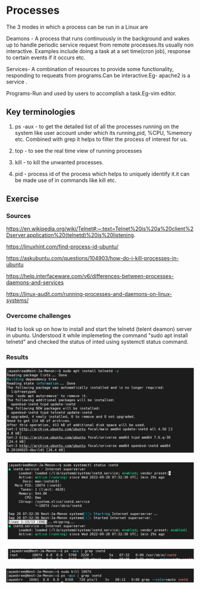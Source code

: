 #  Processes

The 3 modes in which a process can be run in a Linux are

Deamons - A process that runs continuously in the background and wakes up to handle periodic service request from remote processes.Its usually non interactive. Examples include doing a  task at a set time(cron job), response to certain events if it occurs etc.

Services- A combination of resources to provide some functionality, responding to requeats from programs.Can be interactive.Eg- apache2 is a service .

Programs-Run and used by users to accomplish a task.Eg-vim editor. 

## Key terminologies

  1. ps -aux -  to get the detailed list of all the processes running on the system like  user account under which its running,pid, %CPU, %memory etc. Combined with grep it helps to filter the process of interest for us.

  2. top - to see the real time view of running processes 

  3. kill - to kill the unwanted processes.

  4. pid - process id of the process which helps to uniquely identify it.it can be made use of in commands like kill etc. 
   
  
## Exercise
### Sources


https://en.wikipedia.org/wiki/Telnet#:~:text=Telnet%20is%20a%20client%2Dserver,application%20(telnetd)%20is%20listening.

https://linuxhint.com/find-process-id-ubuntu/

https://askubuntu.com/questions/104903/how-do-i-kill-processes-in-ubuntu

https://help.interfaceware.com/v6/differences-between-processes-daemons-and-services

https://linux-audit.com/running-processes-and-daemons-on-linux-systems/


### Overcome challenges

Had to look up on how to install and start the telnetd (telent deamon) server in ubuntu. Understood it while implemeting the command "sudo apt install telnetd" and checked the status of inted using systemctl status command.

### Results


##### ![LNX-06-01img](https://github.com/Techgrounds-Cloud-9/cloud-9-jsm-1985/blob/main/00_includes/LNX-06/LNX-06-01.PNG)


##### ![LNX-06-02img](https://github.com/Techgrounds-Cloud-9/cloud-9-jsm-1985/blob/main/00_includes/LNX-06/LNX-06-02.PNG)


##### ![LNX-06-03img](https://github.com/Techgrounds-Cloud-9/cloud-9-jsm-1985/blob/main/00_includes/LNX-06/LNX-06-03.PNG)


##### ![LNX-06-04img](https://github.com/Techgrounds-Cloud-9/cloud-9-jsm-1985/blob/main/00_includes/LNX-06/LNX-06-04.PNG)



